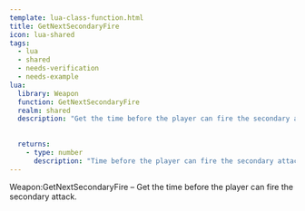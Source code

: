 ```yaml
---
template: lua-class-function.html
title: GetNextSecondaryFire
icon: lua-shared
tags:
  - lua
  - shared
  - needs-verification
  - needs-example
lua:
  library: Weapon
  function: GetNextSecondaryFire
  realm: shared
  description: "Get the time before the player can fire the secondary attack."
  
  
  returns:
    - type: number
      description: "Time before the player can fire the secondary attack."
---
```


<div class="lua__search__keywords">
Weapon:GetNextSecondaryFire &#x2013; Get the time before the player can fire the secondary attack.
</div>
